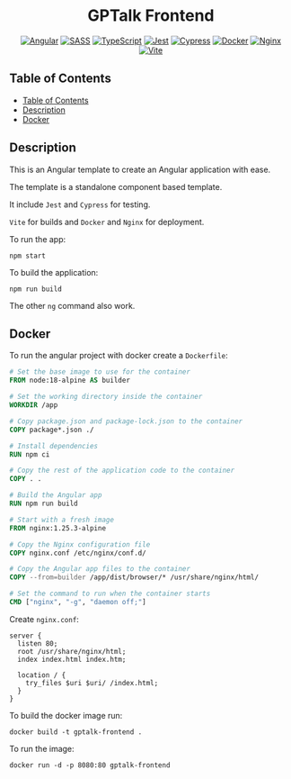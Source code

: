 <h1 align="center">GPTalk Frontend</h1>

<p align="center" width="100%">
    <a href="#"><img src="https://img.shields.io/badge/Angular-DD0031?style=for-the-badge&logo=angular&logoColor=white" title="Angular"/></a>
    <a href="#"><img src="https://img.shields.io/badge/SASS-CC6699?style=for-the-badge&logo=sass&logoColor=white" title="SASS"/></a>
    <a href="#"><img src="https://img.shields.io/badge/TypeScript-3178C6?style=for-the-badge&logo=typescript&logoColor=white" title="TypeScript"/></a>
    <a href="#"><img src="https://img.shields.io/badge/Jest-C21325?style=for-the-badge&logo=jest&logoColor=white" title="Jest"/></a>
    <a href="#"><img src="https://img.shields.io/badge/Cypress-17202C?style=for-the-badge&logo=cypress&logoColor=white" title="Cypress"/></a>
    <a href="#"><img src="https://img.shields.io/badge/Docker-2496ED?style=for-the-badge&logo=docker&logoColor=white" title="Docker"/></a>
    <a href="#"><img src="https://img.shields.io/badge/Nginx-009639?style=for-the-badge&logo=nginx&logoColor=white" title="Nginx"/></a>
    <a href="#"><img src="https://img.shields.io/badge/Vite-646CFF?style=for-the-badge&logo=vite&logoColor=white" title="Vite"/></a>
</p>

## Table of Contents

- [Table of Contents](#table-of-contents)
- [Description](#description)
- [Docker](#docker)

## Description

This is an Angular template to create an Angular application with ease.

The template is a standalone component based template.

It include `Jest` and `Cypress` for testing.

`Vite` for builds and `Docker` and `Nginx` for deployment.

To run the app:

```
npm start
```

To build the application:

```
npm run build
```

The other `ng` command also work.

## Docker

To run the angular project with docker create a `Dockerfile`:

```Dockerfile
# Set the base image to use for the container
FROM node:18-alpine AS builder

# Set the working directory inside the container
WORKDIR /app

# Copy package.json and package-lock.json to the container
COPY package*.json ./

# Install dependencies
RUN npm ci

# Copy the rest of the application code to the container
COPY . .

# Build the Angular app
RUN npm run build

# Start with a fresh image
FROM nginx:1.25.3-alpine

# Copy the Nginx configuration file
COPY nginx.conf /etc/nginx/conf.d/

# Copy the Angular app files to the container
COPY --from=builder /app/dist/browser/* /usr/share/nginx/html/

# Set the command to run when the container starts
CMD ["nginx", "-g", "daemon off;"]
```

Create `nginx.conf`:

```
server {
  listen 80;
  root /usr/share/nginx/html;
  index index.html index.htm;

  location / {
    try_files $uri $uri/ /index.html;
  }
}
```

To build the docker image run:

```
docker build -t gptalk-frontend .
```

To run the image:

```
docker run -d -p 8080:80 gptalk-frontend
```
